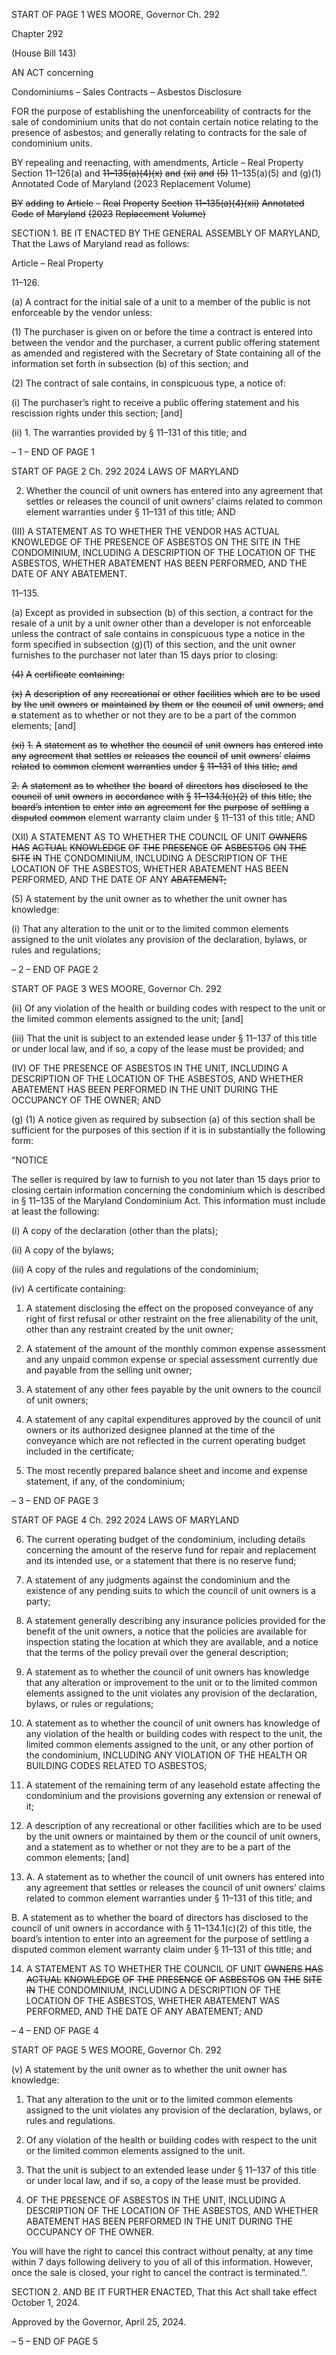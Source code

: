 START OF PAGE 1
WES MOORE, Governor Ch. 292

Chapter 292

(House Bill 143)

AN ACT concerning

Condominiums – Sales Contracts – Asbestos Disclosure

FOR the purpose of establishing the unenforceability of contracts for the sale of
condominium units that do not contain certain notice relating to the presence of
asbestos; and generally relating to contracts for the sale of condominium units.

BY repealing and reenacting, with amendments,
Article – Real Property
Section 11–126(a) and ~~11–135(a)(4)(x)~~ ~~and~~ ~~(xi)~~ ~~and~~ ~~(5)~~ 11–135(a)(5) and (g)(1)
Annotated Code of Maryland
(2023 Replacement Volume)

~~BY~~ ~~adding~~ ~~to~~
~~Article~~ ~~–~~ ~~Real~~ ~~Property~~
~~Section~~ ~~11–135(a)(4)(xii)~~
~~Annotated~~ ~~Code~~ ~~of~~ ~~Maryland~~
~~(2023~~ ~~Replacement~~ ~~Volume)~~

SECTION 1. BE IT ENACTED BY THE GENERAL ASSEMBLY OF MARYLAND,
That the Laws of Maryland read as follows:

Article – Real Property

11–126.

(a) A contract for the initial sale of a unit to a member of the public is not
enforceable by the vendor unless:

(1) The purchaser is given on or before the time a contract is entered into
between the vendor and the purchaser, a current public offering statement as amended and
registered with the Secretary of State containing all of the information set forth in
subsection (b) of this section; and

(2) The contract of sale contains, in conspicuous type, a notice of:

(i) The purchaser’s right to receive a public offering statement and
his rescission rights under this section; [and]

(ii) 1. The warranties provided by § 11–131 of this title; and

– 1 –
END OF PAGE 1

START OF PAGE 2
Ch. 292 2024 LAWS OF MARYLAND

2. Whether the council of unit owners has entered into any
agreement that settles or releases the council of unit owners’ claims related to common
element warranties under § 11–131 of this title; AND

(III) A STATEMENT AS TO WHETHER THE VENDOR HAS ACTUAL
KNOWLEDGE OF THE PRESENCE OF ASBESTOS ON THE SITE IN THE CONDOMINIUM,
INCLUDING A DESCRIPTION OF THE LOCATION OF THE ASBESTOS, WHETHER
ABATEMENT HAS BEEN PERFORMED, AND THE DATE OF ANY ABATEMENT.

11–135.

(a) Except as provided in subsection (b) of this section, a contract for the resale of
a unit by a unit owner other than a developer is not enforceable unless the contract of sale
contains in conspicuous type a notice in the form specified in subsection (g)(1) of this
section, and the unit owner furnishes to the purchaser not later than 15 days prior to
closing:

~~(4)~~ ~~A~~ ~~certificate~~ ~~containing:~~

~~(x)~~ ~~A~~ ~~description~~ ~~of~~ ~~any~~ ~~recreational~~ ~~or~~ ~~other~~ ~~facilities~~ ~~which~~ ~~are~~ ~~to~~
~~be~~ ~~used~~ ~~by~~ ~~the~~ ~~unit~~ ~~owners~~ ~~or~~ ~~maintained~~ ~~by~~ ~~them~~ ~~or~~ ~~the~~ ~~council~~ ~~of~~ ~~unit~~ ~~owners,~~ ~~and~~ ~~a~~
statement as to whether or not they are to be a part of the common elements; [and]

~~(xi)~~ ~~1.~~ ~~A~~ ~~statement~~ ~~as~~ ~~to~~ ~~whether~~ ~~the~~ ~~council~~ ~~of~~ ~~unit~~ ~~owners~~ ~~has~~
~~entered~~ ~~into~~ ~~any~~ ~~agreement~~ ~~that~~ ~~settles~~ ~~or~~ ~~releases~~ ~~the~~ ~~council~~ ~~of~~ ~~unit~~ ~~owners’~~ ~~claims~~
~~related~~ ~~to~~ ~~common~~ ~~element~~ ~~warranties~~ ~~under~~ ~~§~~ ~~11–131~~ ~~of~~ ~~this~~ ~~title;~~ ~~and~~

~~2.~~ ~~A~~ ~~statement~~ ~~as~~ ~~to~~ ~~whether~~ ~~the~~ ~~board~~ ~~of~~ ~~directors~~ ~~has~~
~~disclosed~~ ~~to~~ ~~the~~ ~~council~~ ~~of~~ ~~unit~~ ~~owners~~ ~~in~~ ~~accordance~~ ~~with~~ ~~§~~ ~~11–134.1(c)(2)~~ ~~of~~ ~~this~~ ~~title,~~ ~~the~~
~~board’s~~ ~~intention~~ ~~to~~ ~~enter~~ ~~into~~ ~~an~~ ~~agreement~~ ~~for~~ ~~the~~ ~~purpose~~ ~~of~~ ~~settling~~ ~~a~~ ~~disputed~~ ~~common~~
element warranty claim under § 11–131 of this title; AND

(XII) A STATEMENT AS TO WHETHER THE COUNCIL OF UNIT
~~OWNERS~~ ~~HAS~~ ~~ACTUAL~~ ~~KNOWLEDGE~~ ~~OF~~ ~~THE~~ ~~PRESENCE~~ ~~OF~~ ~~ASBESTOS~~ ~~ON~~ ~~THE~~ ~~SITE~~ ~~IN~~
THE CONDOMINIUM, INCLUDING A DESCRIPTION OF THE LOCATION OF THE
ASBESTOS, WHETHER ABATEMENT HAS BEEN PERFORMED, AND THE DATE OF ANY
~~ABATEMENT;~~

(5) A statement by the unit owner as to whether the unit owner has
knowledge:

(i) That any alteration to the unit or to the limited common
elements assigned to the unit violates any provision of the declaration, bylaws, or rules and
regulations;

– 2 –
END OF PAGE 2

START OF PAGE 3
WES MOORE, Governor Ch. 292

(ii) Of any violation of the health or building codes with respect to
the unit or the limited common elements assigned to the unit; [and]

(iii) That the unit is subject to an extended lease under § 11–137 of
this title or under local law, and if so, a copy of the lease must be provided; and

(IV) OF THE PRESENCE OF ASBESTOS IN THE UNIT, INCLUDING
A DESCRIPTION OF THE LOCATION OF THE ASBESTOS, AND WHETHER ABATEMENT
HAS BEEN PERFORMED IN THE UNIT DURING THE OCCUPANCY OF THE OWNER; AND

(g) (1) A notice given as required by subsection (a) of this section shall be
sufficient for the purposes of this section if it is in substantially the following form:

“NOTICE

The seller is required by law to furnish to you not later than 15 days prior to closing
certain information concerning the condominium which is described in § 11–135 of the
Maryland Condominium Act. This information must include at least the following:

(i) A copy of the declaration (other than the plats);

(ii) A copy of the bylaws;

(iii) A copy of the rules and regulations of the condominium;

(iv) A certificate containing:

1. A statement disclosing the effect on the proposed
conveyance of any right of first refusal or other restraint on the free alienability of the unit,
other than any restraint created by the unit owner;

2. A statement of the amount of the monthly common
expense assessment and any unpaid common expense or special assessment currently due
and payable from the selling unit owner;

3. A statement of any other fees payable by the unit owners
to the council of unit owners;

4. A statement of any capital expenditures approved by the
council of unit owners or its authorized designee planned at the time of the conveyance
which are not reflected in the current operating budget included in the certificate;

5. The most recently prepared balance sheet and income and
expense statement, if any, of the condominium;

– 3 –
END OF PAGE 3

START OF PAGE 4
Ch. 292 2024 LAWS OF MARYLAND

6. The current operating budget of the condominium,
including details concerning the amount of the reserve fund for repair and replacement and
its intended use, or a statement that there is no reserve fund;

7. A statement of any judgments against the condominium
and the existence of any pending suits to which the council of unit owners is a party;

8. A statement generally describing any insurance policies
provided for the benefit of the unit owners, a notice that the policies are available for
inspection stating the location at which they are available, and a notice that the terms of
the policy prevail over the general description;

9. A statement as to whether the council of unit owners has
knowledge that any alteration or improvement to the unit or to the limited common
elements assigned to the unit violates any provision of the declaration, bylaws, or rules or
regulations;

10. A statement as to whether the council of unit owners has
knowledge of any violation of the health or building codes with respect to the unit, the
limited common elements assigned to the unit, or any other portion of the condominium,
INCLUDING ANY VIOLATION OF THE HEALTH OR BUILDING CODES RELATED TO
ASBESTOS;

11. A statement of the remaining term of any leasehold estate
affecting the condominium and the provisions governing any extension or renewal of it;

12. A description of any recreational or other facilities which
are to be used by the unit owners or maintained by them or the council of unit owners, and
a statement as to whether or not they are to be a part of the common elements; [and]

13. A. A statement as to whether the council of unit
owners has entered into any agreement that settles or releases the council of unit owners’
claims related to common element warranties under § 11–131 of this title; and

B. A statement as to whether the board of directors has
disclosed to the council of unit owners in accordance with § 11–134.1(c)(2) of this title, the
board’s intention to enter into an agreement for the purpose of settling a disputed common
element warranty claim under § 11–131 of this title; and

14. A STATEMENT AS TO WHETHER THE COUNCIL OF UNIT
~~OWNERS~~ ~~HAS~~ ~~ACTUAL~~ ~~KNOWLEDGE~~ ~~OF~~ ~~THE~~ ~~PRESENCE~~ ~~OF~~ ~~ASBESTOS~~ ~~ON~~ ~~THE~~ ~~SITE~~ ~~IN~~
THE CONDOMINIUM, INCLUDING A DESCRIPTION OF THE LOCATION OF THE
ASBESTOS, WHETHER ABATEMENT WAS PERFORMED, AND THE DATE OF ANY
ABATEMENT; AND

– 4 –
END OF PAGE 4

START OF PAGE 5
WES MOORE, Governor Ch. 292

(v) A statement by the unit owner as to whether the unit owner has
knowledge:

1. That any alteration to the unit or to the limited common
elements assigned to the unit violates any provision of the declaration, bylaws, or rules and
regulations.

2. Of any violation of the health or building codes with
respect to the unit or the limited common elements assigned to the unit.

3. That the unit is subject to an extended lease under §
11–137 of this title or under local law, and if so, a copy of the lease must be provided.

4. OF THE PRESENCE OF ASBESTOS IN THE UNIT,
INCLUDING A DESCRIPTION OF THE LOCATION OF THE ASBESTOS, AND WHETHER
ABATEMENT HAS BEEN PERFORMED IN THE UNIT DURING THE OCCUPANCY OF THE
OWNER.

You will have the right to cancel this contract without penalty, at any time within 7
days following delivery to you of all of this information. However, once the sale is closed,
your right to cancel the contract is terminated.”.

SECTION 2. AND BE IT FURTHER ENACTED, That this Act shall take effect
October 1, 2024.

Approved by the Governor, April 25, 2024.

– 5 –
END OF PAGE 5